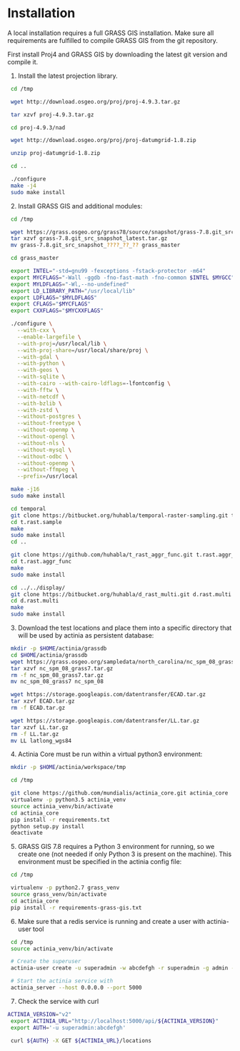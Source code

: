 Installation
============

A local installation requires a full GRASS GIS installation. Make sure
all requirements are fulfilled to compile GRASS GIS from the git
repository.

First install Proj4 and GRASS GIS by downloading the latest git version
and compile it.

1.  Install the latest projection library.

```bash
 cd /tmp

 wget http://download.osgeo.org/proj/proj-4.9.3.tar.gz

 tar xzvf proj-4.9.3.tar.gz

 cd proj-4.9.3/nad

 wget http://download.osgeo.org/proj/proj-datumgrid-1.8.zip

 unzip proj-datumgrid-1.8.zip

 cd ..

 ./configure
 make -j4
 sudo make install
```

2.  Install GRASS GIS and additional modules:

```bash
 cd /tmp

 wget https://grass.osgeo.org/grass78/source/snapshot/grass-7.8.git_src_snapshot_latest.tar.gz
 tar xzvf grass-7.8.git_src_snapshot_latest.tar.gz
 mv grass-7.8.git_src_snapshot_????_??_?? grass_master

 cd grass_master

 export INTEL="-std=gnu99 -fexceptions -fstack-protector -m64"
 export MYCFLAGS="-Wall -ggdb -fno-fast-math -fno-common $INTEL $MYGCC"
 export MYLDFLAGS="-Wl,--no-undefined"
 export LD_LIBRARY_PATH="/usr/local/lib"
 export LDFLAGS="$MYLDFLAGS"
 export CFLAGS="$MYCFLAGS"
 export CXXFLAGS="$MYCXXFLAGS"

 ./configure \
   --with-cxx \
   --enable-largefile \
   --with-proj=/usr/local/lib \
   --with-proj-share=/usr/local/share/proj \
   --with-gdal \
   --with-python \
   --with-geos \
   --with-sqlite \
   --with-cairo --with-cairo-ldflags=-lfontconfig \
   --with-fftw \
   --with-netcdf \
   --with-bzlib \
   --with-zstd \
   --without-postgres \
   --without-freetype \
   --without-openmp \
   --without-opengl \
   --without-nls \
   --without-mysql \
   --without-odbc \
   --without-openmp \
   --without-ffmpeg \
   --prefix=/usr/local

 make -j16
 sudo make install

 cd temporal
 git clone https://bitbucket.org/huhabla/temporal-raster-sampling.git t.rast.sample
 cd t.rast.sample
 make
 sudo make install
 cd ..

 git clone https://github.com/huhabla/t_rast_aggr_func.git t.rast.aggr_func
 cd t.rast.aggr_func
 make
 sudo make install

 cd ../../display/
 git clone https://bitbucket.org/huhabla/d_rast_multi.git d.rast.multi
 cd d.rast.multi
 make
 sudo make install
```

3.  Download the test locations and place them into a specific directory
    that will be used by actinia as persistent database:

```bash
 mkdir -p $HOME/actinia/grassdb
 cd $HOME/actinia/grassdb
 wget https://grass.osgeo.org/sampledata/north_carolina/nc_spm_08_grass7.tar.gz
 tar xzvf nc_spm_08_grass7.tar.gz
 rm -f nc_spm_08_grass7.tar.gz
 mv nc_spm_08_grass7 nc_spm_08

 wget https://storage.googleapis.com/datentransfer/ECAD.tar.gz
 tar xzvf ECAD.tar.gz
 rm -f ECAD.tar.gz

 wget https://storage.googleapis.com/datentransfer/LL.tar.gz
 tar xzvf LL.tar.gz
 rm -f LL.tar.gz
 mv LL latlong_wgs84
```

4.  Actinia Core must be run within a virtual python3 environment:

```bash
 mkdir -p $HOME/actinia/workspace/tmp

 cd /tmp

 git clone https://github.com/mundialis/actinia_core.git actinia_core
 virtualenv -p python3.5 actinia_venv
 source actinia_venv/bin/activate
 cd actinia_core
 pip install -r requirements.txt
 python setup.py install
 deactivate
```

5.  GRASS GIS 7.8 requires a Python 3 environment for running, so we
    create one (not needed if only Python 3 is present on the machine).
    This environment must be specified in the actinia config file:

```bash
 cd /tmp

 virtualenv -p python2.7 grass_venv
 source grass_venv/bin/activate
 cd actinia_core
 pip install -r requirements-grass-gis.txt
```

6.  Make sure that a redis service is running and create a user with
    actinia-user tool

```bash
 cd /tmp
 source actinia_venv/bin/activate

 # Create the superuser
 actinia-user create -u superadmin -w abcdefgh -r superadmin -g admin -c 100000000000 -n 1000 -t 6000

 # Start the actinia service with
 actinia_server --host 0.0.0.0 --port 5000
```

7.  Check the service with curl

```bash
ACTINIA_VERSION="v2"
 export ACTINIA_URL="http://localhost:5000/api/${ACTINIA_VERSION}"
 export AUTH='-u superadmin:abcdefgh'

 curl ${AUTH} -X GET ${ACTINIA_URL}/locations
```
